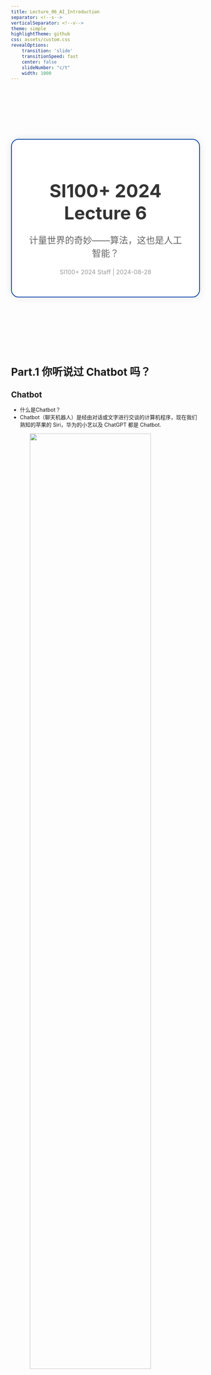 ```yaml
---
title: Lecture_06_AI_Introduction
separator: <!--s-->
verticalSeparator: <!--v-->
theme: simple
highlightTheme: github
css: assets/custom.css
revealOptions:
    transition: 'slide'
    transitionSpeed: fast
    center: false
    slideNumber: "c/t"
    width: 1000
---
```



<div style="display: flex; justify-content: center; align-items: center; height: 700px;">
  <div style="text-align: center; padding: 40px; background-color: white; border: 2px solid rgb(0, 63, 163); border-radius: 20px; box-shadow: 0 0 20px rgba(0,0,0,0.1);">
    <h1 style="font-size: 48px; font-weight: bold; margin-bottom: 20px; color: #333;">SI100+ 2024 Lecture 6</h1>
    <p style="font-size: 24px; color: #666;">计量世界的奇妙——算法，这也是人工智能？</p>
    <p style="font-size: 16px; color: #999; margin-top: 20px;">SI100+ 2024 Staff | 2024-08-28</p>
  </div>
</div>

<!--s-->

<div class="middle center">
  <div style="width: 100%">

  # Part.1 你听说过 Chatbot 吗？
  
  </div>
</div>

<!--v-->

## Chatbot

- 什么是Chatbot？
- Chatbot（聊天机器人）是经由对话或文字进行交谈的计算机程序，现在我们熟知的苹果的 Siri，华为的小艺以及 ChatGPT 都是 Chatbot.

<img src="images/image.png" width="80%" style="display: block; margin: 0 auto;">

<!--v-->

## Chatbot的起源：ELIZA

- ELIZA是第一个聊天机器人，由 Joseph Weizenbaum 于 1966 年创建，它使用模式匹配和替换方法来模拟对话，最初的目的是帮助心理咨询医生来解决患者的精神问题。
- ELIZA的关键方法涉及认出输入里的提示字词，并且找出相关的、预先设定的回答，在显然有意义的方式下，让谈话继续下去（例如，输入里有“母亲”，回答是“多说一点你的家庭”）。

<img src="images/image-1.png" width="55%" style="display: block; margin: 0 auto;">

<!--v-->

## Chatbot的发展：ALICE

- 从 20 世纪 60 年代快进到 90 年代，第一个人们熟知的能在线交流的聊天机器人——ALICE出现了
- 但就像 ELIZA 一样，ALICE 也是一个根据规则建构起来的计算机程序，接收输入并产出输出。事实上，ALICE 在以下三个方面优于 ELIZA：

</br>

1. 它以一种被称为人工智能标记语言（AIML）的编程语言编写，这种语言类似于 XML，它允许 ALICE 在更为抽象的层面上做出回应；
2. 它拥有成千上万种可能的回应；
3. 它会存储之前与用户的对话，并将对话存储在数据库中。

</br>

虽然 ALICE 相比 ELIZA 更为先进，但它的输出依然是由人写成的，算法只是来挑选什么样的输出更适合某一输入。从根本上说，**人们写出了回答，也写出了用来挑选什么回答合适的算法**，这都是为了模仿一场真实的对话。

<!--v-->

## Chatbot的发展：ALICE

该程序模拟通过 Internet 与真人聊天。Alice被定义为一位年轻的人类女性，她会告诉用户她的年龄、爱好和其他有趣的事实，并回答用户的对话。

<img src="images/image-2.png" width="85%" style="display: block; margin: 0 auto;">

<!--v-->

## Chatbot的现在：<img src="image-3.png" width="5%"> ChatGPT   

- 2022 年 11 月 30 日，OpenAI 发布了一个名为 ChatGPT 的自然语言生成式模型，它以对话方式进行交互。
- 不同于前两种模型，ChatGPT是一种基于自然语言处理技术的对话生成模型，它通过学习大量的语言数据和预测下一个单词的能力，可以自动地生成人类可读的自然语言文本，从而实现自然、流畅的对话生成。
- 简单来说，ChatGPT 是一种**生成式人工智能**，回复的有可能是从未在语料库中出现的、由聊天机器人自己“创造”出来的句子

<div style=" margin-top: 10px; margin-right: 100px;" markdown="1">

<img src="images/illusion.png" width="50%" style="float: right; margin-right: 100px;">

<br/>

并没有《枇杷行》这首诗 $\to$

</div>

<!--v-->

## 什么是AI?

- 好的，讲到现在，你可能仍然对AI没有一个很清晰的概念
- 但事实上，上述所有的Chatbot都是一种AI，而且只是AI应用的一个方向

</br>

> 一个经典的AI定义是：“智能主体可以理解数据及从中学习，并利用知识实现特定目标和任务的能力。”
> 
> A system’s ability to correctly interpret external data, to learn from such data, and to use those learnings to achieve specific goals and tasks through flexible adaptation

<!--s-->

<div class="middle center">
  <div style="width: 100%">

  # Part.2 AI是什么？——从算法说起
  
  </div>
</div>

<!--v-->

## 算法是什么？

- 例子：寻路算法

<div style="display: flex; align-items: center; justify-content: center;">
  <img src="images/LOL.gif" width="40%" style="margin-right: 30px;">
  <img src="images/LOL_.gif" width="50%" style="margin-left: 30px;">
</div>
<div style="text-align: center;">

  游戏《英雄联盟》中的寻路
</div>

<!--v-->

## 寻路算法

- 在英雄联盟（LOL），我们可以通过鼠标点击的方法让英雄寻路到指定地点
- LOL 是如何计算英雄到指定地点的路线的？

</br>

只要走就能到！

- **穷举法**
  - 遍历地图内的所有能走的路
  - 总有一条是能到达终点的 $\to$ 选取这条让英雄从当前位置到终点的路径

<!--v-->

## 更高效的寻路算法

- 地图很大，也很复杂 $\to$ 遍历太低效了，能不能**优化**？
  - 我们总是希望距离越短越好，所以……
  - 每次走一段距离，就从重新计算当前位置和目标位置之间的距离，然后再重新规划路线，尽量遵循两点之间线段最短的原则

没错，这就是一个简单的算法

> An algorithm is a finite sequence of well-defined, computer-implementable instructions, typically to solve a class of problems or to perform a computation.
>
> **算法是一系列有限的、清晰定义的、可实现的计算机指令，并用以解决一类问题或进行计算**
>
> --Wikipedia

<!--v-->

## 算法是什么？

- **算法是为了解决特定问题而规定的一系列操作**
- 算法与函数类似，都能接受输入产生输出

</br>

- 有简单的算法，也有复杂的算法
- 有时候我们需要快速的得到结果
- 该怎么判断哪个算法更好？

<img src="images/complexity.png" width="65%" style="display: block; margin: 0 auto;">

<!--v-->

## 算法的复杂度

- 优秀的算法能够在较短的时间内找到问题的解，或者在相同的时间内处理更多的数据。
- 算法研究者们更关注算法的**渐进时间复杂度**（Big O 表示法）
  - 随着问题规模的增长，算法执行时间或所需资源的增长趋势
  - 实际应用中，问题规模往往很大，渐进时间复杂度能够反映算法在大规模问题上的性能表现
- 算法的时间复杂度只是评判算法优劣的一个相对指标
  - 算法的具体实现细节
  - 计算机硬件的性能
  - 数据的实际分布
  - ......

因此，在实际应用中，我们通常会通过实验来测试算法在特定条件下的性能表现，并选择一个在大多数情况下都能表现良好的算法

<!--v-->

## 算法与 AI

说了这么多，算法与AI到底有什么关系？

- 早期的人工智能
  - 大多是通过固定指令，执行特定问题
  - 并不具备真正的学习、思考能力
- **AI在很大程度上是算法设计的结果**

<!--v-->

## 算法与 AI

传统AI的典型：图灵机

<!--我觉得图灵机不应该作为传统AI的典型，这不计算理论的模型吗（）-->

- 图灵机由图灵于 1936 年提出的一种抽象的计算模型，即将人们使用纸笔进行数学运算的过程进行抽象，由一个虚拟的机器替代人类进行数学运算
- 图灵把这样的过程看作下列两种简单的动作：

1. 在纸上写上或擦除某个符号；
2. 读写头从纸的一个位置移动到另一个位置。

* 而在每个阶段，人要决定下一步的动作，依赖于 (1) 此人当前所关注的纸上某个位置的符号和(2) 此人当前思维的状态。

<div style="display: flex; align-items: center; justify-content: center;">
  <img src="images/image-7.png" width="40%" style="margin-right: 30px;">
  <img src="images/image-8.png" width="50%" style="margin-left: 30px;">
</div>
<div style="text-align: center;">

<!--v-->

## 算法与 AI

AI在很大程度上是算法设计的结果

- 早期的 AI 其实就是人机，在人工设计的算法下能够简单的执行一些命令
- 那它就不是我们现在常说的 AI 吗？

<!--s-->

<div class="middle center">
  <div style="width: 100%">

  # Part.3 传统 AI 与机器学习
  
  </div>
</div>

<!--v-->

## 传统AI

- 需要一些输入和一些代码形式的逻辑，并提供输出

<img src="images/image-9.png" width="85%" style="display: block; margin: 0 auto;">

- 传统算法基于算法中描述的步骤产生输出。给出算法输入，它根据人给出的硬编码的规则和参数生成输出。

<!--v-->

## 机器学习

<!-- 我去，这是 GPT 写的吧 -->

- 机器学习是一门关于数据学习的科学技术，它能帮助机器从现有的复杂数据中学习规律，以预测未来的行为结果和趋势。
- 例如：当我们在淘宝购物时，机器学习算法会根据我们的购买历史来推荐可能会喜欢的其他产品，以提升购买概率

<img src="images/image-12.png" width="85%" style="display: block; margin: 0 auto;">

<!--v-->

## 机器学习的简单原理

教小朋友识字

- 拿出3张卡片
- 在小朋友看着卡片的时候，说 “一条横线的是一、两条横线的是二、三条横线的是三”

</br>

<img src="images/image-13.png" width="85%" style="display: block; margin: 0 auto;">

</br>

- 不断重复上面的过程，小朋友的大脑就在不停的学习：
- 当重复的次数足够多时，小朋友就学会了一个新技能——认识汉字：一、二、三

<!--v-->

## 机器学习的简单原理

- 类比人类的学习过程，在机器学习中：
  - 认字的卡片：训练集(training set)
  - “一条横线，两条横线”，区分不同汉字的属性：特征(feature)
  - 学会了识字后总结出来的规律：模型(model)
- 通过训练集，不断识别特征，不断建模，最后形成有效的模型，这个过程就叫“机器学习”

<!--v-->

## 机器学习

- 需要输入和输出，并会根据输入和输出生成一些逻辑，然后可以使用这个新逻辑来处理新输入以提供输出。

<img src="images/image-10.png" width="85%" style="display: block; margin: 0 auto;">

- ML 算法基于通过提供给它的输入进行学习来预测输出。通过输入进行的学习称为训练过程。
- 给出要学习的算法数据，并调整参数来解释数据。然后可以使用这些参数集来解释/预测新数据

<!--s-->

## Takeaway Message

- 需要什么加什么

<!--s-->

<div style="display: flex; justify-content: center; align-items: center; height: 700px;   ">
  <div style="text-align: center; padding: 40px; background-color: white; border-radius: 20px; box-shadow: 0 0 20px rgba(0,0,0,0.1);">
    <div style="display: inline-block; padding: 20px 40px; border-radius: 10 px; margin-bottom: 20px;">
      <h1 style="font-size: 48px; font-weight: bold; margin: 0; color: rgb(16, 33, 89)">Thanks for Listening</h1>
    </div>
    <p style="font-size: 24px; color: #666; margin: 0;">Any questions?</p>
  </div>
</div>
